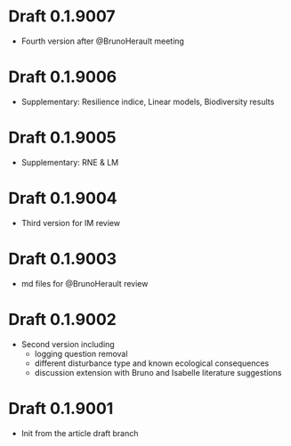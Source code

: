 # Draft 0.1.9007
* Fourth version after @BrunoHerault meeting

# Draft 0.1.9006
* Supplementary: Resilience indice, Linear models, Biodiversity results

# Draft 0.1.9005
* Supplementary: RNE & LM

# Draft 0.1.9004
* Third version for IM review

# Draft 0.1.9003
* md files for @BrunoHerault review

# Draft 0.1.9002
* Second version including
    * logging question removal
    * different disturbance type and known ecological consequences
    * discussion extension with Bruno and Isabelle literature suggestions

# Draft 0.1.9001 
* Init from the article draft branch